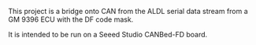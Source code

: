This project is a bridge onto CAN from the ALDL serial data stream from a GM 9396 ECU with the DF code mask.

It is intended to be run on a Seeed Studio CANBed-FD board.
